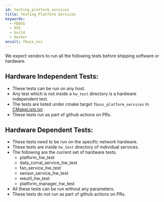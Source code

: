```yaml
---
id: testing_platform_services
title: Testing Platform Services
keywords:
  - FBOSS
  - OSS
  - build
  - docker
oncall: fboss_oss
---
```


We expect vendors to run all the following tests before shipping software or
hardware.

## Hardware Independent Tests:

- These tests can be run on any host.
- Any test which is not inside a `hw_test` directory is a hardware independent
  test.
- The tests are listed under cmake target `fboss_platform_services` in
  [CMakeLists.txt](https://github.com/facebook/fboss/blob/main/CMakeLists.txt)
- These tests run as part of github actions on PRs.

## Hardware Dependent Tests:

- These tests need to be run on the specific network hardware.
- These tests are inside `hw_test` directory of individual services.
- The following are the current set of hardware tests.
  - platform_hw_test
  - data_corral_service_hw_test
  - fan_service_hw_test
  - sensor_service_hw_test
  - weutil_hw_test
  - platform_manager_hw_test
- All these tests can be run without any parameters.
- These tests do not run as part of github actions on PRs.
